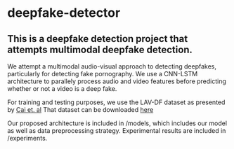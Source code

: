 # deepfake-detector

## This is a deepfake detection project that attempts multimodal deepfake detection. 
We attempt a multimodal audio-visual approach to detecting deepfakes, particularly for
detecting fake pornography. We use a CNN-LSTM architecture to parallely process audio 
and video features before predicting whether or not a video is a deep fake. 

For training and testing purposes, we use the LAV-DF dataset as presented by 
[Cai et. al](https://arxiv.org/pdf/2204.06228v2) That dataset can be downloaded
[here](https://drive.google.com/file/d/1-OQ-NDtdEyqHNLaZU1Lt9Upk5wVqfYJw/view?usp=sharing)

Our proposed architecture is included in /models, which includes our model as well as data
preprocessing strategy. Experimental results are included in /experiments.
